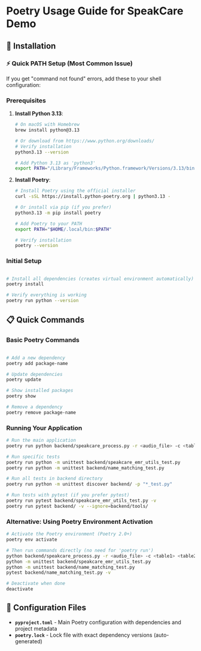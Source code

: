 # Poetry Usage Guide for SpeakCare Demo

## 🚀 Installation

### ⚡ Quick PATH Setup (Most Common Issue)
If you get "command not found" errors, add these to your shell configuration:

### Prerequisites
1. **Install Python 3.13**:
   ```bash
   # On macOS with Homebrew
   brew install python@3.13
   
   # Or download from https://www.python.org/downloads/
   # Verify installation
   python3.13 --version

   # Add Python 3.13 as 'python3'
   export PATH="/Library/Frameworks/Python.framework/Versions/3.13/bin:$PATH
   ```

2. **Install Poetry**:
   ```bash
   # Install Poetry using the official installer
   curl -sSL https://install.python-poetry.org | python3.13 -
   
   # Or install via pip (if you prefer)
   python3.13 -m pip install poetry
   
   # Add Poetry to your PATH
   export PATH="$HOME/.local/bin:$PATH"

   # Verify installation
   poetry --version
   ```


### Initial Setup
```bash

# Install all dependencies (creates virtual environment automatically) - should be run inside the project folder
poetry install

# Verify everything is working
poetry run python --version
```

## 📋 Quick Commands

### Basic Poetry Commands
```bash

# Add a new dependency
poetry add package-name

# Update dependencies
poetry update

# Show installed packages
poetry show

# Remove a dependency
poetry remove package-name
```

### Running Your Application
```bash
# Run the main application
poetry run python backend/speakcare_process.py -r <audio_file> -c <table1> <table2>

# Run specific tests
poetry run python -m unittest backend/speakcare_emr_utils_test.py
poetry run python -m unittest backend/name_matching_test.py

# Run all tests in backend directory
poetry run python -m unittest discover backend/ -p "*_test.py"

# Run tests with pytest (if you prefer pytest)
poetry run pytest backend/speakcare_emr_utils_test.py -v
poetry run pytest backend/ -v --ignore=backend/tools/

```

### Alternative: Using Poetry Environment Activation
```bash
# Activate the Poetry environment (Poetry 2.0+)
poetry env activate

# Then run commands directly (no need for 'poetry run')
python backend/speakcare_process.py -r <audio_file> -c <table1> <table2>
python -m unittest backend/speakcare_emr_utils_test.py
python -m unittest backend/name_matching_test.py
pytest backend/name_matching_test.py -v

# Deactivate when done
deactivate
```


## 🔧 Configuration Files

- **`pyproject.toml`** - Main Poetry configuration with dependencies and project metadata
- **`poetry.lock`** - Lock file with exact dependency versions (auto-generated)